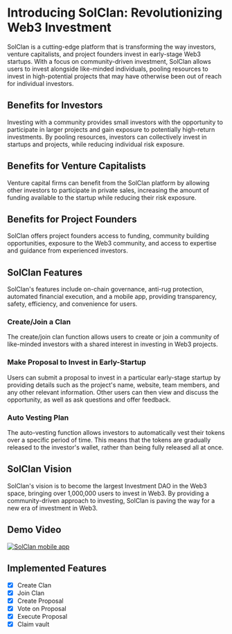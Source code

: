 # Introducing SolClan: Revolutionizing Web3 Investment

SolClan is a cutting-edge platform that is transforming the way investors, venture capitalists, and project founders invest in early-stage Web3 startups. With a focus on community-driven investment, SolClan allows users to invest alongside like-minded individuals, pooling resources to invest in high-potential projects that may have otherwise been out of reach for individual investors.

## Benefits for Investors

Investing with a community provides small investors with the opportunity to participate in larger projects and gain exposure to potentially high-return investments. By pooling resources, investors can collectively invest in startups and projects, while reducing individual risk exposure.

## Benefits for Venture Capitalists

Venture capital firms can benefit from the SolClan platform by allowing other investors to participate in private sales, increasing the amount of funding available to the startup while reducing their risk exposure.

## Benefits for Project Founders

SolClan offers project founders access to funding, community building opportunities, exposure to the Web3 community, and access to expertise and guidance from experienced investors.

## SolClan Features

SolClan's features include on-chain governance, anti-rug protection, automated financial execution, and a mobile app, providing transparency, safety, efficiency, and convenience for users.

### Create/Join a Clan

The create/join clan function allows users to create or join a community of like-minded investors with a shared interest in investing in Web3 projects.

### Make Proposal to Invest in Early-Startup

Users can submit a proposal to invest in a particular early-stage startup by providing details such as the project's name, website, team members, and any other relevant information. Other users can then view and discuss the opportunity, as well as ask questions and offer feedback.

### Auto Vesting Plan

The auto-vesting function allows investors to automatically vest their tokens over a specific period of time. This means that the tokens are gradually released to the investor's wallet, rather than being fully released all at once.

## SolClan Vision

SolClan's vision is to become the largest Investment DAO in the Web3 space, bringing over 1,000,000 users to invest in Web3. By providing a community-driven approach to investing, SolClan is paving the way for a new era of investment in Web3.

## Demo Video

[![SolClan mobile app](https://img.youtube.com/vi/Nqa8U21h1E0/0.jpg)](https://www.youtube.com/watch?v=Nqa8U21h1E0)

## Implemented Features

- [x] Create Clan
- [x] Join Clan
- [x] Create Proposal
- [x] Vote on Proposal
- [x] Execute Proposal
- [x] Claim vault
